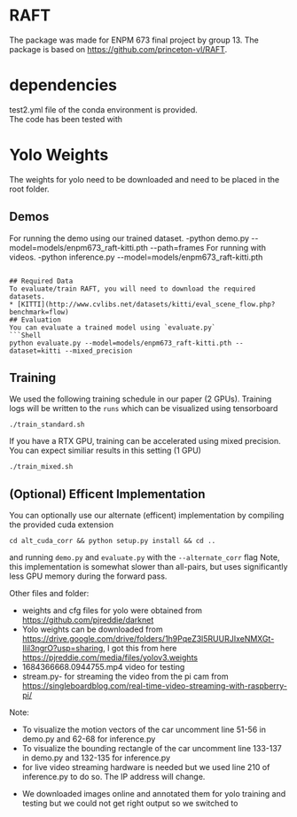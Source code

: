 # RAFT
The package was made for ENPM 673 final project by group 13. The package is based on https://github.com/princeton-vl/RAFT. 
# dependencies
test2.yml file of the conda environment is provided.  
The code has been tested with 
# Yolo Weights
The weights for yolo need to be downloaded and need to be placed in the root folder.
## Demos
For running the demo using our trained dataset. 
-python demo.py --model=models/enpm673_raft-kitti.pth --path=frames
For running with videos.
-python inference.py --model=models/enpm673_raft-kitti.pth
```

## Required Data
To evaluate/train RAFT, you will need to download the required datasets. 
* [KITTI](http://www.cvlibs.net/datasets/kitti/eval_scene_flow.php?benchmark=flow)
## Evaluation
You can evaluate a trained model using `evaluate.py`
```Shell
python evaluate.py --model=models/enpm673_raft-kitti.pth --dataset=kitti --mixed_precision
```
## Training
We used the following training schedule in our paper (2 GPUs). Training logs will be written to the `runs` which can be visualized using tensorboard
```Shell
./train_standard.sh
```
If you have a RTX GPU, training can be accelerated using mixed precision. You can expect similiar results in this setting (1 GPU)
```Shell
./train_mixed.sh
```

## (Optional) Efficent Implementation
You can optionally use our alternate (efficent) implementation by compiling the provided cuda extension
```Shell
cd alt_cuda_corr && python setup.py install && cd ..
```
and running `demo.py` and `evaluate.py` with the `--alternate_corr` flag Note, this implementation is somewhat slower than all-pairs, but uses significantly less GPU memory during the forward pass.

Other files and folder:
- weights and cfg files for yolo were obtained from https://github.com/pjreddie/darknet 
- Yolo weights can be downloaded from https://drive.google.com/drive/folders/1h9PqeZ3l5RUURJIxeNMXGt-Ilil3ngrO?usp=sharing, I got this from here https://pjreddie.com/media/files/yolov3.weights
- 1684366668.0944755.mp4 video for testing
- stream.py- for streaming the video from the pi cam from https://singleboardblog.com/real-time-video-streaming-with-raspberry-pi/ 

Note: 
- To visualize the motion vectors of the car uncomment line 51-56 in demo.py and 62-68 for inference.py
- To visualize the bounding rectangle of the car uncomment line 133-137 in demo.py and 132-135 for inference.py
- for live video streaming hardware is needed but we used line 210 of inference.py to do so. The IP address will change. 
* We downloaded images online and annotated them for yolo training and testing but we could not get right output so we switched to 
